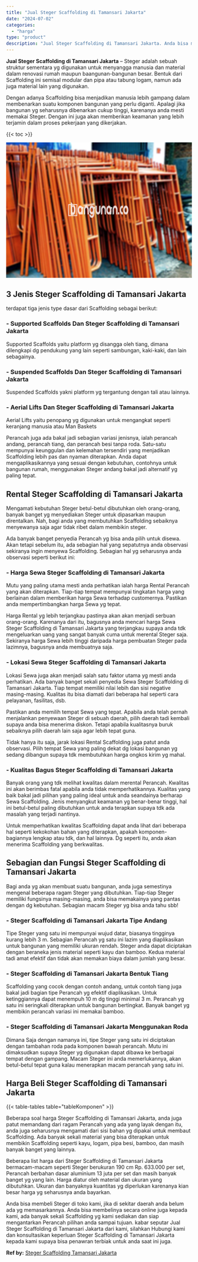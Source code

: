 ```yaml
---
title: "Jual Steger Scaffolding di Tamansari Jakarta"
date: "2024-07-02"
categories: 
  - "harga"
type: "product"
description: "Jual Steger Scaffolding di Tamansari Jakarta. Anda bisa membeli Steger di toko kami, jika di sekitar daerah anda belum ada yg memasarkannya. Anda bisa membel..."
---
```


**Jual Steger Scaffolding di Tamansari Jakarta** – Steger adalah sebuah struktur sementara yg digunakan untuk menyangga manusia dan material dalam renovasi rumah maupun baangunan-bangunan besar. Bentuk dari Scaffolding ini semisal modular dan pipa atau tabung logam, namun ada juga material lain yang digunakan.

Dengan adanya Scaffolding bisa menjadikan manusia lebih gampang dalam membenarkan suatu komponen bangunan yang perlu diganti. Apalagi jika bangunan yg seharusnya dibenarkan cukup tinggi, karenanya anda mesti memakai Steger. Dengan ini juga akan memberikan keamanan yang lebih terjamin dalam proses pekerjaan yang dikerjakan.

{{< toc >}}

![Jual Steger Scaffolding di Tamansari Jakarta](/images/sewa-scaffolding-steger-06.png)

## 3 Jenis Steger Scaffolding di Tamansari Jakarta

terdapat tiga jenis type dasar dari Scaffolding sebagai berikut:

### \- Supported Scaffolds Dan Steger Scaffolding di Tamansari Jakarta

Supported Scaffolds yaitu platform yg disangga oleh tiang, dimana dilengkapi dg pendukung yang lain seperti sambungan, kaki-kaki, dan lain sebagainya.

### \- Suspended Scaffolds Dan Steger Scaffolding di Tamansari Jakarta

Suspended Scaffolds yakni platform yg tergantung dengan tali atau lainnya.

### \- Aerial Lifts Dan Steger Scaffolding di Tamansari Jakarta

Aerial Lifts yaitu penopang yg digunakan untuk mengangkat seperti keranjang manusia atau Man Baskets

Perancah juga ada bakal jadi sebagian variasi jenisnya, ialah perancah andang, perancah tiang, dan perancah besi tanpa roda. Satu-satu mempunyai keunggulan dan kelemahan tersendiri yang menjadikan Scaffolding lebih pas dan nyaman diterapkan. Anda dapat mengaplikasikannya yang sesuai dengan kebutuhan, contohnya untuk bangunan rumah, menggunakan Steger andang bakal jadi alternatif yg paling tepat.

## Rental Steger Scaffolding di Tamansari Jakarta

Mengamati kebutuhan Steger betul-betul dibutuhkan oleh orang-orang, banyak banget yg menyediakan Steger untuk dipasarkan maupun direntalkan. Nah, bagi anda yang membutuhkan Scaffolding sebaiknya menyewanya saja agar tidak ribet dalam membikin steger.

Ada banyak banget penyedia Perancah yg bisa anda pilih untuk disewa. Akan tetapi sebelum itu, ada sebagian hal yang sepatutnya anda observasi sekiranya ingin menyewa Scaffolding. Sebagian hal yg seharusnya anda observasi seperti berikut ini:

### \- Harga Sewa Steger Scaffolding di Tamansari Jakarta

Mutu yang paling utama mesti anda perhatikan ialah harga Rental Perancah yang akan diterapkan. Tiap-tiap tempat mempunyai tingkatan harga yang berlainan dalam memberikan harga Sewa terhadap customernya. Pastikan anda mempertimbangkan harga Sewa yg tepat.

Harga Rental yg lebih terjangkau pastinya akan akan menjadi serbuan orang-orang. Karenanya dari itu, bagusnya anda mencari harga Sewa Steger Scaffolding di Tamansari Jakarta yang terjangkau supaya anda tdk mengeluarkan uang yang sangat banyak cuma untuk merental Steger saja. Sekiranya harga Sewa lebih tinggi daripada harga pembuatan Steger pada lazimnya, bagusnya anda membuatnya saja.

### \- Lokasi Sewa Steger Scaffolding di Tamansari Jakarta

Lokasi Sewa juga akan menjadi salah satu faktor utama yg mesti anda perhatikan. Ada banyak banget sekali penyedia Sewa Steger Scaffolding di Tamansari Jakarta. Tiap tempat memiliki nilai lebih dan sisi negative masing-masing. Kualitas itu bisa diamati dari beberapa hal seperti cara pelayanan, fasilitas, dsb.

Pastikan anda memilih tempat Sewa yang tepat. Apabila anda telah pernah menjalankan penyewaan Steger di sebuah daerah, pilih daerah tadi kembali supaya anda bisa menerima diskon. Tetapi apabila kualitasnya buruk sebaiknya pilih daerah lain saja agar lebih tepat guna.

Tidak hanya itu saja, jarak lokasi Rental Scaffolding juga patut anda observasi. Pilih tempat Sewa yang paling dekat dg lokasi bangunan yg sedang dibangun supaya tdk membutuhkan harga ongkos kirim yg mahal.

### \- Kualitas Bagus Steger Scaffolding di Tamansari Jakarta

Banyak orang yang tdk melihat kwalitas dalam merental Perancah. Kwalitas ini akan berimbas fatal apabila anda tidak memperhatikannya. Kualitas yang baik bakal jadi pilihan yang paling ideal untuk anda seandainya berharap Sewa Scaffolding. Jenis menyangkut keamanan yg benar-benar tinggi, hal ini betul-betul paling dibutuhkan untuk anda terapkan supaya tdk ada masalah yang terjadi nantinya.

Untuk memperhatikan kwalitas Scaffolding dapat anda lihat dari beberapa hal seperti kekokohan bahan yang diterapkan, apakah komponen-bagiannya lengkap atau tdk, dan hal lainnya. Dg seperti itu, anda akan menerima Scaffolding yang berkwalitas.

## Sebagian dan Fungsi Steger Scaffolding di Tamansari Jakarta

Bagi anda yg akan membuat suatu bangunan, anda juga semestinya mengenal beberapa ragam Steger yang dibutuhkan. Tiap-tiap Steger memiliki fungsinya masing-masing, anda bisa memakainya yang pantas dengan dg kebutuhan. Sebagian macam Steger yg bisa anda tahu sbb!

### \- Steger Scaffolding di Tamansari Jakarta Tipe Andang

Tipe Steger yang satu ini mempunyai wujud datar, biasanya tingginya kurang lebih 3 m. Sebagian Perancah yg satu ini lazim yang diaplikasikan untuk bangunan yang memiliki ukuran rendah. Steger anda dapat diciptakan dengan beraneka jenis material seperti kayu dan bamboo. Kedua material tadi amat efektif dan tidak akan memakan biaya dalam jumlah yang besar.

### \- Steger Scaffolding di Tamansari Jakarta Bentuk Tiang

Scaffolding yang cocok dengan contoh andang, untuk contoh tiang juga bakal jadi bagian tipe Perancah yg efektif diaplikasikan. Untuk ketinggiannya dapat menempuh 10 m dg tinggi minimal 3 m. Perancah yg satu ini seringkali diterapkan untuk bangunan bertingkat. Banyak banget yg membikin perancah variasi ini memakai bamboo.

### \- Steger Scaffolding di Tamansari Jakarta Menggunakan Roda

Dimana Saja dengan namanya ini, tipe Steger yang satu ini diciptakan dengan tambahan roda pada komponen bawah perancah. Mutu ini dimaksudkan supaya Steger yg digunakan dapat dibawa ke berbagai tempat dengan gampang. Macam Steger ini anda memerlukannya, akan betul-betul tepat guna kalau menerapkan macam perancah yang satu ini.

## Harga Beli Steger Scaffolding di Tamansari Jakarta

{{< table-tables table="tableKomponen" >}}

Beberapa soal harga Steger Scaffolding di Tamansari Jakarta, anda juga patut memandang dari ragam Perancah yang ada yang layak dengan itu, anda juga seharusnya mengamati dari sisi bahan yg dipakai untuk membaut Scaffolding. Ada banyak sekali material yang bisa diterapkan untuk membikin Scaffolding seperti kayu, logam, pipa besi, bamboo, dan masih banyak banget yang lainnya.

Beberapa list harga dari Steger Scaffolding di Tamansari Jakarta bermacam-macam seperti Steger berukuran 190 cm Rp. 633.000 per set, Perancah berbahan dasar aluminium 13 juta per set dan masih banyak banget yg yang lain. Harga diatur oleh material dan ukuran yang dibutuhkan. Ukuran dan banyaknya kuantitas yg diperlukan karenanya kian besar harga yg seharusnya anda bayarkan.

Anda bisa membeli Steger di toko kami, jika di sekitar daerah anda belum ada yg memasarkannya. Anda bisa membelinya secara online juga kepada kami, ada banyak sekali Scaffolding yg kami sediakan dan siap mengantarkan Perancah pilihan anda sampai tujuan. kabar seputar Jual Steger Scaffolding di Tamansari Jakarta dari kami, silahkan Hubungi kami dan konsultasikan keperluan Steger Scaffolding di Tamansari Jakarta kepada kami supaya bisa penawran terbiak untuk anda saat ini juga.

**Ref by:** [Steger Scaffolding Tamansari Jakarta](https://id.wikipedia.org/wiki/Steger)
